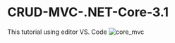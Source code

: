 # CRUD-MVC-.NET-Core-3.1
This tutorial using editor VS. Code
![core_mvc](https://user-images.githubusercontent.com/61301323/88822308-e1903480-d1ed-11ea-9fa9-98d8b2714a30.gif)
